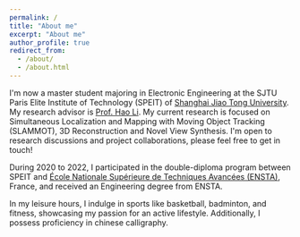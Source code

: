 ```yaml
---
permalink: /
title: "About me"
excerpt: "About me"
author_profile: true
redirect_from: 
  - /about/
  - /about.html
---
```


I'm now a master student majoring in Electronic Engineering at the SJTU Paris Elite Institute of Technology (SPEIT) of [Shanghai Jiao Tong University](https://www.sjtu.edu.cn/). My research advisor is [Prof. Hao Li](https://speit.sjtu.edu.cn/faculty/team-112.html). My current research is focused on Simultaneous Localization and Mapping with Moving Object Tracking (SLAMMOT), 3D Reconstruction and Novel View Synthesis. I'm open to research discussions and project collaborations, please feel free to get in touch!

During 2020 to 2022, I participated in the double-diploma program between SPEIT and [École Nationale Supérieure de Techniques Avancées (ENSTA)](https://www.ensta-paris.fr/en), France, and received an Engineering degree from ENSTA.

In my leisure hours, I indulge in sports like basketball, badminton, and fitness, showcasing my passion for an active lifestyle. Additionally, I possess proficiency in chinese calligraphy.
